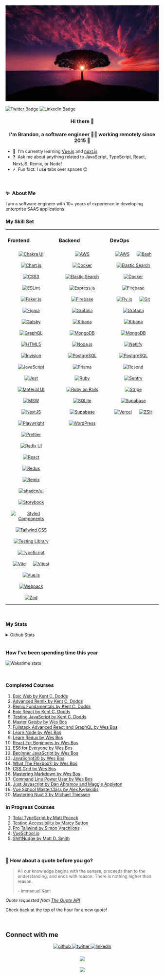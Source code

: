 [![Social banner for brandonperfetti](https://github.com/brandonperfetti/brandonperfetti/raw/master/assets/header-banner.png)](https://brandonperfetti.com)

[![Twitter Badge](https://img.shields.io/badge/Twitter-Profile-informational?style=flat&logo=twitter&logoColor=white&color=1CA2F1)](https://twitter.com/brandonperfetti)
[![LinkedIn Badge](https://img.shields.io/badge/LinkedIn-Profile-informational?style=flat&logo=linkedin&logoColor=white&color=0D76A8)](https://www.linkedin.com/in/brandonperfetti)

### <div align="center">Hi there 👋</div>

### <div align="center">I'm Brandon, **a** software engineer 👨‍💻 working remotely since 2015 🚀</div>

<!-- - 🔭&nbsp; I’m currently working on [Top Timelines](https://toptimelines.com) -->
- 🌱&nbsp; I’m currently learning [Vue.js](https://vuejs.org/) and [nuxt.js](https://nuxt.com/)
- ❓&nbsp; Ask me about anything related to JavaScript, TypeScript, React,
  NextJS, Remix, or Node!
- ⚡&nbsp; Fun fact: I use tabs over spaces 😉

<br/>

### ✨&nbsp; About Me

I am a software engineer with 10+ years of experience in developing enterprise
SAAS applications. <br/>

<!-- My auto-generated
<a href="https://htmlpreview.github.io/?https://raw.githubusercontent.com/brandonperfetti/brandonperfetti/master/docs/index.html">Resume</a> -->

### My Skill Set

<table><tr><td valign="top" width="33%">

### Frontend

<div align="center">
<a href="https://chakra-ui.com/" target="_blank"><img style="margin: 10px" src="https://profilinator.rishav.dev/skills-assets/chakraui.png" alt="Chakra UI" height="50" /></a>
<a href="https://www.chartjs.org/" target="_blank"><img style="margin: 10px" src="https://profilinator.rishav.dev/skills-assets/logo-title.svg" alt="Chart.js" height="50" /></a>
<a href="https://www.w3schools.com/css/" target="_blank"><img style="margin: 10px" src="https://profilinator.rishav.dev/skills-assets/css3-original-wordmark.svg" alt="CSS3" height="50" /></a>
<a href="https://eslint.org/" target="_blank"><img style="margin: 10px" src="https://avatars.githubusercontent.com/u/6019716?s=200&v=4" alt="ESLint" height="50" /></a>
<a href="https://fakerjs.dev/" target="_blank"><img style="margin: 10px" src="https://avatars.githubusercontent.com/u/97165289?s=200&v=4" alt="Faker.js" height="50" /></a>
<a href="https://www.figma.com/" target="_blank"><img style="margin: 10px" src="https://profilinator.rishav.dev/skills-assets/figma-icon.svg" alt="Figma" height="50" /></a>
<a href="https://www.gatsbyjs.com/" target="_blank"><img style="margin: 10px" src="https://profilinator.rishav.dev/skills-assets/gatsby.png" alt="Gatsby" height="50" /></a>
<a href="https://graphql.org/" target="_blank"><img style="margin: 10px" src="https://profilinator.rishav.dev/skills-assets/graphql.png" alt="GraphQL" height="50" /></a>
<a href="https://en.wikipedia.org/wiki/HTML5" target="_blank"><img style="margin: 10px" src="https://profilinator.rishav.dev/skills-assets/html5-original-wordmark.svg" alt="HTML5" height="50" /></a>
<a href="https://www.invisionapp.com/" target="_blank"><img style="margin: 10px" src="https://profilinator.rishav.dev/skills-assets/invision.svg" alt="Invision" height="50" /></a>
<a href="https://www.javascript.com/" target="_blank"><img style="margin: 10px" src="https://profilinator.rishav.dev/skills-assets/javascript-original.svg" alt="JavaScript" height="50" /></a>
<a href="https://www.jestjs.io/" target="_blank"><img style="margin: 10px" src="https://profilinator.rishav.dev/skills-assets/jest.svg" alt="Jest" height="50" /></a>
<a href="https://mui.com/" target="_blank"><img style="margin: 10px" src="https://profilinator.rishav.dev/skills-assets/mui.png" alt="Material UI" height="50" /></a>
<a href="https://mswjs.io/" target="_blank"><img style="margin: 10px" src="https://avatars.githubusercontent.com/u/64637271?s=200&v=4" alt="MSW" height="50" /></a>
<a href="https://nextjs.org/" target="_blank"><img style="margin: 10px" src="https://profilinator.rishav.dev/skills-assets/nextjs.png" alt="NextJS" height="50" /></a>
<a href="https://playwright.dev/" target="_blank"><img style="margin: 10px" src="https://playwright.dev/img/playwright-logo.svg" alt="Playwright" height="50" /></a>
<a href="https://prettier.io/" target="_blank"><img style="margin: 10px" src="https://avatars.githubusercontent.com/u/25822731?s=200&v=4" alt="Prettier" height="50" /></a>
<a href="https://www.radix-ui.com/" target="_blank"><img style="margin: 10px" src="https://avatars.githubusercontent.com/u/75042455?v=4" alt="Radix UI" height="50" /></a>
<a href="https://reactjs.org/" target="_blank"><img style="margin: 10px" src="https://profilinator.rishav.dev/skills-assets/react-original-wordmark.svg" alt="React" height="50" /></a>
<a href="https://redux.js.org/" target="_blank"><img style="margin: 10px" src="https://profilinator.rishav.dev/skills-assets/redux-original.svg" alt="Redux" height="50" /></a>
<a href="https://remix.run/" target="_blank"><img style="margin: 10px" src="https://avatars.githubusercontent.com/u/64235328?s=200&v=4" alt="Remix" height="50" /></a>
<a href="https://ui.shadcn.com/" target="_blank"><img style="margin: 10px" src="https://avatars.githubusercontent.com/u/139895814?s=200&v=4" alt="shadcn/ui" height="50" /></a>
<a href="https://storybook.js.org/" target="_blank"><img style="margin: 10px" src="https://avatars.githubusercontent.com/u/22632046?s=48&v=4" alt="Storybook" height="50" /></a>
<a href="https://styled-components.com/" target="_blank"><img style="margin: 10px" src="https://profilinator.rishav.dev/skills-assets/styled-components.png" alt="Styled Components" height="50" /></a>
<a href="https://www.tailwindcss.com/" target="_blank"><img style="margin: 10px" src="https://profilinator.rishav.dev/skills-assets/tailwindcss.svg" alt="Tailwind CSS" height="50" /></a>
<a href="https://testing-library.com/" target="_blank"><img style="margin: 10px" src="https://avatars.githubusercontent.com/u/49996085?s=200&v=4" alt="Testing Library" height="50" /></a>
<a href="https://www.typescriptlang.org/" target="_blank"><img style="margin: 10px" src="https://profilinator.rishav.dev/skills-assets/typescript-original.svg" alt="TypeScript" height="50" /></a>
<a href="https://vitejs.dev/" target="_blank"><img style="margin: 10px" src="https://avatars.githubusercontent.com/u/65625612?s=64&v=4" alt="Vite" height="50" /></a>
<a href="https://vitest.dev/" target="_blank"><img style="margin: 10px" src="https://avatars.githubusercontent.com/u/95747107?s=200&v=4" alt="Vitest" height="50" /></a>
<a href="https://vuejs.org/" target="_blank"><img style="margin: 10px" src="https://avatars.githubusercontent.com/u/6128107?s=48&v=4" alt="Vue.js" height="50" /></a>
<a href="https://webpack.js.org/" target="_blank"><img style="margin: 10px" src="https://profilinator.rishav.dev/skills-assets/webpack-original.svg" alt="Webpack" height="50" /></a>
<a href="https://zod.dev/" target="_blank"><img style="margin: 10px" src="https://zod.dev/logo.svg" alt="Zod" height="50" /></a>
</div>

</td><td valign="top" width="33%">

### Backend

<div align="center">
<a href="https://aws.amazon.com/" target="_blank"><img style="margin: 10px" src="https://profilinator.rishav.dev/skills-assets/amazonwebservices-original-wordmark.svg" alt="AWS" height="50" /></a>
<a href="https://www.docker.com/" target="_blank"><img style="margin: 10px" src="https://profilinator.rishav.dev/skills-assets/docker-original-wordmark.svg" alt="Docker" height="50" /></a>
<a href="https://www.elastic.co/" target="_blank"><img style="margin: 10px" src="https://profilinator.rishav.dev/skills-assets/elasticsearch.png" alt="Elastic Search" height="50" /></a>
<a href="https://expressjs.com/" target="_blank"><img style="margin: 10px" src="https://cdn.freebiesupply.com/logos/large/2x/nodejs-icon-logo-png-transparent.png" alt="Express.js" height="50" /></a>
<a href="https://firebase.google.com/" target="_blank"><img style="margin: 10px" src="https://profilinator.rishav.dev/skills-assets/firebase.png" alt="Firebase" height="50" /></a>
<a href="https://grafana.com/" target="_blank"><img style="margin: 10px" src="https://profilinator.rishav.dev/skills-assets/grafana.png" alt="Grafana" height="50" /></a>
<a href="https://www.elastic.co/kibana/" target="_blank"><img style="margin: 10px" src="https://profilinator.rishav.dev/skills-assets/kibana.png" alt="Kibana" height="50" /></a>
<a href="https://www.mongodb.com/" target="_blank"><img style="margin: 10px" src="https://profilinator.rishav.dev/skills-assets/mongodb-original-wordmark.svg" alt="MongoDB" height="50" /></a>
<a href="https://nodejs.org/" target="_blank"><img style="margin: 10px" src="https://profilinator.rishav.dev/skills-assets/nodejs-original-wordmark.svg" alt="Node.js" height="50" /></a>
<a href="https://www.postgresql.org/" target="_blank"><img style="margin: 10px" src="https://profilinator.rishav.dev/skills-assets/postgresql-original-wordmark.svg" alt="PostgreSQL" height="50" /></a>
<a href="https://www.prisma.io/" target="_blank"><img style="margin: 10px" src="https://profilinator.rishav.dev/skills-assets/prisma.png" alt="Prisma" height="50" /></a>
<a href="https://www.ruby-lang.org/en/" target="_blank"><img style="margin: 10px" src="https://profilinator.rishav.dev/skills-assets/ruby-original-wordmark.svg" alt="Ruby" height="50" /></a>
<a href="https://rubyonrails.org/" target="_blank"><img style="margin: 10px" src="https://profilinator.rishav.dev/skills-assets/rails-original-wordmark.svg" alt="Ruby on Rails" height="50" /></a>
<a href="https://www.sqlite.org/index.html" target="_blank"><img style="margin: 10px" src="https://avatars.githubusercontent.com/u/48680494?v=4" alt="SQLite" height="50" /></a>
<a href="https://supabase.com/" target="_blank"><img style="margin: 10px" src="https://supabase.com/dashboard/img/supabase-logo.svg" alt="Supabase" height="50" /></a>
<a href="https://wordpress.com/" target="_blank"><img style="margin: 10px" src="https://profilinator.rishav.dev/skills-assets/wordpress.png" alt="WordPress" height="50" /></a>
</div>

</td><td valign="top" width="33%">

### DevOps

<div align="center">
<a href="https://aws.amazon.com/" target="_blank"><img style="margin: 10px" src="https://profilinator.rishav.dev/skills-assets/amazonwebservices-original-wordmark.svg" alt="AWS" height="50" /></a>
<a href="https://www.gnu.org/software/bash/" target="_blank"><img style="margin: 10px" src="https://profilinator.rishav.dev/skills-assets/gnu_bash-icon.svg" alt="Bash" height="50" /></a>
<a href="https://www.elastic.co/" target="_blank"><img style="margin: 10px" src="https://profilinator.rishav.dev/skills-assets/elasticsearch.png" alt="Elastic Search" height="50" /></a>
<a href="https://www.docker.com/" target="_blank"><img style="margin: 10px" src="https://profilinator.rishav.dev/skills-assets/docker-original-wordmark.svg" alt="Docker" height="50" /></a>
<a href="https://firebase.google.com/" target="_blank"><img style="margin: 10px" src="https://profilinator.rishav.dev/skills-assets/firebase.png" alt="Firebase" height="50" /></a>
<a href="https://fly.io/" target="_blank"><img style="margin: 10px" src="https://avatars.githubusercontent.com/u/22525303?s=280&v=4" alt="Fly.io" height="50" /></a>
<a href="https://github.com/" target="_blank"><img style="margin: 10px" src="https://profilinator.rishav.dev/skills-assets/git-scm-icon.svg" alt="Git" height="50" /></a>
<a href="https://grafana.com/" target="_blank"><img style="margin: 10px" src="https://profilinator.rishav.dev/skills-assets/grafana.png" alt="Grafana" height="50" /></a>
<a href="https://www.elastic.co/kibana/" target="_blank"><img style="margin: 10px" src="https://profilinator.rishav.dev/skills-assets/kibana.png" alt="Kibana" height="50" /></a>
<a href="https://www.mongodb.com/" target="_blank"><img style="margin: 10px" src="https://profilinator.rishav.dev/skills-assets/mongodb-original-wordmark.svg" alt="MongoDB" height="50" /></a>
<a href="https://www.netlify.com/" target="_blank"><img style="margin: 10px" src="https://avatars.githubusercontent.com/u/7892489?s=200&v=4" alt="Netlify" height="50" /></a>
<a href="https://www.postgresql.org/" target="_blank"><img style="margin: 10px" src="https://profilinator.rishav.dev/skills-assets/postgresql-original-wordmark.svg" alt="PostgreSQL" height="50" /></a>
<a href="https://resend.com/" target="_blank"><img style="margin: 10px" src="https://avatars.githubusercontent.com/u/109384852?s=200&v=4" alt="Resend" height="50" /></a>
<a href="https://sentry.io/welcome/" target="_blank"><img style="margin: 10px" src="https://avatars.githubusercontent.com/u/1396951?s=64&v=4" alt="Sentry" height="50" /></a>
<a href="https://stripe.com/" target="_blank"><img style="margin: 10px" src="https://clipartcraft.com/images/stripe-logo-5.png" alt="Stripe" height="50" /></a>
<a href="https://supabase.com/" target="_blank"><img style="margin: 10px" src="https://supabase.com/dashboard/img/supabase-logo.svg" alt="Supabase" height="50" /></a>
<a href="https://vercel.com/" target="_blank"><img style="margin: 10px" src="https://avatars.githubusercontent.com/u/14985020?s=48&v=4" alt="Vercel" height="50" /></a>
<a href="https://ohmyz.sh/" target="_blank"><img style="margin: 10px" src="https://upload.wikimedia.org/wikipedia/commons/1/1e/Oh_My_Zsh_logo.png" alt="ZSH" height="50" /></a>
</div>

</td></tr></table></details>

<br/>

### My Stats

<details><summary> Github Stats </summary><div align="center"><img src="https://github-readme-stats-navy-sigma-84.vercel.app/api?username=brandonperfetti&show_icons=true&hide_border=true&theme=gruvbox" align="center" /></div>

<div align="center"><img src="https://github-readme-stats-navy-sigma-84.vercel.app/api/top-langs/?username=brandonperfetti&hide_border=true&layout=compact&theme=gruvbox" align="center" /></div></details>

<br/>

### How I've been spending time this year

![Wakatime stats](https://github-readme-stats-navy-sigma-84.vercel.app/api/wakatime?username=@brandonperfetti&hide_title=true&hide_border=true&langs_count=5&bg_color=00000000&text_color=777)

<br/>

<!-- ### My Certifications -->

### Completed Courses

1. [Epic Web by Kent C. Dodds](https://www.epicweb.dev/)
2. [Advanced Remix by Kent C. Dodds](https://frontendmasters.com/courses/advanced-remix/)
3. [Remix Fundamentals by Kent C. Dodds](https://frontendmasters.com/courses/remix/)
4. [Epic React by Kent C. Dodds](https://epicreact.dev/)
5. [Testing JavaScript by Kent C. Dodds](https://testingjavascript.com/)
6. [Master Gatsby by Wes Bos](https://mastergatsby.com/)
7. [Fullstack Advanced React and GraphQL by Wes Bos](https://advancedreact.com/)
8. [Learn Node by Wes Bos](https://learnnode.com/)
9. [Learn Redux by Wes Bos](https://learnredux.com/)
10. [React For Beginners by Wes Bos](https://reactforbeginners.com/)
11. [ES6 for Everyone by Wes Bos](https://es6.io/)
12. [Beginner JavaScript by Wes Bos](https://beginnerjavascript.com/)
13. [JavaScript30 by Wes Bos](https://javascript30.com/)
14. [What The Flexbox?! by Wes Bos](https://flexbox.io/)
15. [CSS Grid by Wes Bos](https://cssgrid.io/)
16. [Mastering Markdown by Wes Bos](https://masteringmarkdown.com/)
17. [Command Line Power User by Wes Bos](https://commandlinepoweruser.com/)
18. [Just Javascript by Dan Abramov and Maggie Appleton](https://justjavascript.com/)
19. [Vue School MasterClass by Alex Kyriakidis](https://vueschool.io/courses/the-vuejs-master-class)
20. [Mastering Nuxt 3 by Michael Thiessen](https://masteringnuxt.com/nuxt3)

### In Progress Courses

1. [Total TypeScript by Matt Pocock](https://www.totaltypescript.com/)
2. [Testing Accessibility by Marcy Sutton](https://testingaccessibility.com/)
3. [Pro Tailwind by Simon Vrachliotis](https://www.protailwind.com/)
4. [VueSchool.io](https://vueschool.io/)
5. [ShiftNudge by Matt D. Smith](https://shiftnudge.com/)

<!-- ### 📝 Latest Blog Posts -->

<!-- BLOG-POST-LIST:START -->

<!-- BLOG-POST-LIST:END -->

<br/>

<!-- ## What I'm listening to -->

<!-- <div align="center"><img src="https://spotify-github-profile.vercel.app/api/view?uid=brandonperfetti&cover_image=true&theme=novatorem&show_offline=true&background_color=121212&interchange=false&bar_color=53b14f&bar_color_cover=true" /></div> -->

<!-- <br/> -->

### 📣 How about a quote before you go?

> All our knowledge begins with the senses, proceeds then to the understanding, and ends with reason. There is nothing higher than reason.
>
> <p>- Immanuel Kant</p>

_Quote requested from [The Quote API](https://api.quotable.io/random)_

Check back at the top of the hour for a new quote!

<br>

## Connect with me

<div align="center">
<a href="https://github.com/brandonperfetti" target="_blank">
<img src=https://img.shields.io/badge/github-%2324292e.svg?&style=for-the-badge&logo=github&logoColor=white alt=github style="margin-bottom: 5px;" />
</a>
<a href="https://twitter.com/brandonperfetti" target="_blank">
<img src=https://img.shields.io/badge/twitter-%2300acee.svg?&style=for-the-badge&logo=twitter&logoColor=white alt=twitter style="margin-bottom: 5px;" />
</a>
<!-- <a href="https://dev.to/brandonperfetti" target="_blank">
<img src=https://img.shields.io/badge/dev.to-%2308090A.svg?&style=for-the-badge&logo=dev.to&logoColor=white alt=devto style="margin-bottom: 5px;" />
</a> -->
<a href="https://linkedin.com/in/brandonperfetti" target="_blank">
<img src=https://img.shields.io/badge/linkedin-%231E77B5.svg?&style=for-the-badge&logo=linkedin&logoColor=white alt=linkedin style="margin-bottom: 5px;" />
</a>
<!-- <a href="https://medium.com/brandonperfetti" target="_blank">
<img src=https://img.shields.io/badge/medium-%23292929.svg?&style=for-the-badge&logo=medium&logoColor=white alt=medium style="margin-bottom: 5px;" />
</a>  -->
</div>

<br/>

<div align="center">
<img src="https://komarev.com/ghpvc/?username=brandonperfetti&&style=flat-square" align="center" />
</div>

<br/>

<div align="center">
<a href="https://www.buymeacoffee.com/brandonperfetti" target="_blank" style="display: inline-block;">
<img
src="https://img.shields.io/badge/Donate-Buy%20Me%20A%20Coffee-orange.svg?style=flat-square&logo=buymeacoffee"
align="center"
 />
</a></div>
<br />